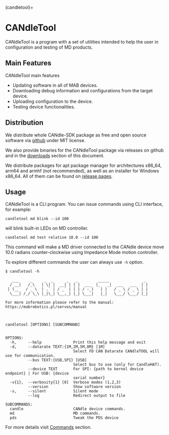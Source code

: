 (candletool)=

# CANdleTool

CANdleTool is a program with a set of utilities intended to help the user in configuration and
testing of MD products.

## Main Features

CANdleTool main features

- Updating software in all of MAB devices.
- Downloading debug information and configurations from the target device.
- Uploading configuration to the device.
- Testing device functionalities.

## Distribution

We distribute whole CANdle-SDK package as free and open source software via
[github](https://github.com/mabrobotics/CANdle-SDK) under MIT license.

We also provide binaries for the CANdleTool package via releases on github and in the
[downloads](downloads) section of this document.

We distribute packages for apt package manager for architectures x86_64, arm64 and armhf (not
recommended), as well as an installer for Windows x86_64. All of them can be found on
[release pages](https://github.com/mabrobotics/CANdle-SDK/releases).

## Usage

CANdleTool is a CLI program. You can issue commands using CLI interface, for example:

```
candletool md blink --id 100
```

will blink built-in LEDs on MD controller.

```
candletool md test relative 10.0 --id 100
```

This command will make a MD driver connected to the CANdle device move 10.0 radians
counter-clockwise using Impedance Mode motion controller.

To explore different commands the user can always use `-h` option.

```
$ candletool -h

   ___     _     _  _      _   _         _____               _
  / __|   /_\   | \| |  __| | | |  ___  |_   _|  ___   ___  | |
 | (__   / _ \  | .` | / _` | | | / -_)   | |   / _ \ / _ \ | |
  \___| /_/ \_\ |_|\_| \__,_| |_| \___|   |_|   \___/ \___/ |_|

For more information please refer to the manual: https://mabrobotics.pl/servos/manual



candletool [OPTIONS] [SUBCOMMAND]


OPTIONS:
  -h,     --help              Print this help message and exit
  -d,     --datarate TEXT:{1M,2M,5M,8M} [1M]
                              Select FD CAN Datarate CANdleTOOL will use for communication.
          --bus TEXT:{USB,SPI} [USB]
                              Select bus to use (only for CandleHAT).
          --device TEXT       For SPI: {path to kernel device endpoint} | For USB: {device
                              serial number}
  -v{1},  --verbosity{1} [0]  Verbose modes (1,2,3)
          --version           Show software version
  -s,     --silent            Silent mode
          --log               Redirect output to file

SUBCOMMANDS:
  candle                      CANdle device commands.
  md                          MD commands.
  pds                         Tweak the PDS device
```

For more details visit [Commands](candletool_commands) section.
